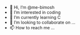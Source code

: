 - 👋 Hi, I’m @me-bimosh
- 👀 I’m interested in coding
- 🌱 I’m currently learning C
- 💞️ I’m looking to collaborate on ...
- 📫 How to reach me ...

<!---
me-bimosh/me-bimosh is a ✨ special ✨ repository because its `README.md` (this file) appears on your GitHub profile.
You can click the Preview link to take a look at your changes.
--->
